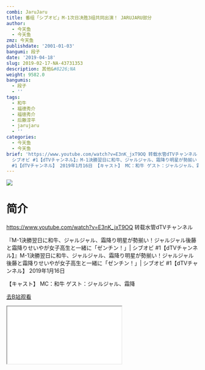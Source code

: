 ```yaml
---
combi: JaruJaru
title: 番组「シブオビ」M-1次日决胜3组共同出演！ JARUJARU部分
author:
  - 今天鱼
  - 今天鱼
zmz: 今天鱼
publishdate: '2001-01-03'
bangumi: 段子
date: '2019-04-18'
slug: 2019-02-17-NA-43731353
description: 其他&#8226;NA
weight: 9582.0
bangumis:
  - 段子
  - ''
tags:
  - 和牛
  - 福德秀介
  - 福徳秀介
  - 后藤淳平
  - jarujaru
  - ''
categories:
  - 今天鱼
  - 今天鱼
brief: 'https://www.youtube.com/watch?v=E3nK_jxT9OQ 转载水管dTVチャンネル 『M-1決勝翌日に和牛、ジャルジャル、霜降り明星が勢揃い！ジャルジャル後藤と霜降りせいやが女子高生と一緒に「ゼンチン！」|
  シブオビ #1【dTVチャンネル】』M-1決勝翌日に和牛、ジャルジャル、霜降り明星が勢揃い！ジャルジャル後藤と霜降りせいやが女子高生と一緒に「ゼンチン！」| シブオビ
  #1【dTVチャンネル】 2019年1月16日 【キャスト】 MC：和牛 ゲスト：ジャルジャル、霜降'
---
```

![](https://i.imgur.com/oib21F5.jpg)
# 简介  
https://www.youtube.com/watch?v=E3nK_jxT9OQ
转载水管dTVチャンネル

『M-1決勝翌日に和牛、ジャルジャル、霜降り明星が勢揃い！ジャルジャル後藤と霜降りせいやが女子高生と一緒に「ゼンチン！」| シブオビ #1【dTVチャンネル】』M-1決勝翌日に和牛、ジャルジャル、霜降り明星が勢揃い！ジャルジャル後藤と霜降りせいやが女子高生と一緒に「ゼンチン！」| シブオビ #1【dTVチャンネル】
2019年1月16日

【キャスト】
MC：和牛
ゲスト：ジャルジャル、霜降  

[去B站观看](https://www.bilibili.com/video/av43731353/)
<div class ="resp-container"><iframe class="testiframe" src="//player.bilibili.com/player.html?aid=43731353"", scrolling="no", allowfullscreen="true" > </iframe></div> 
